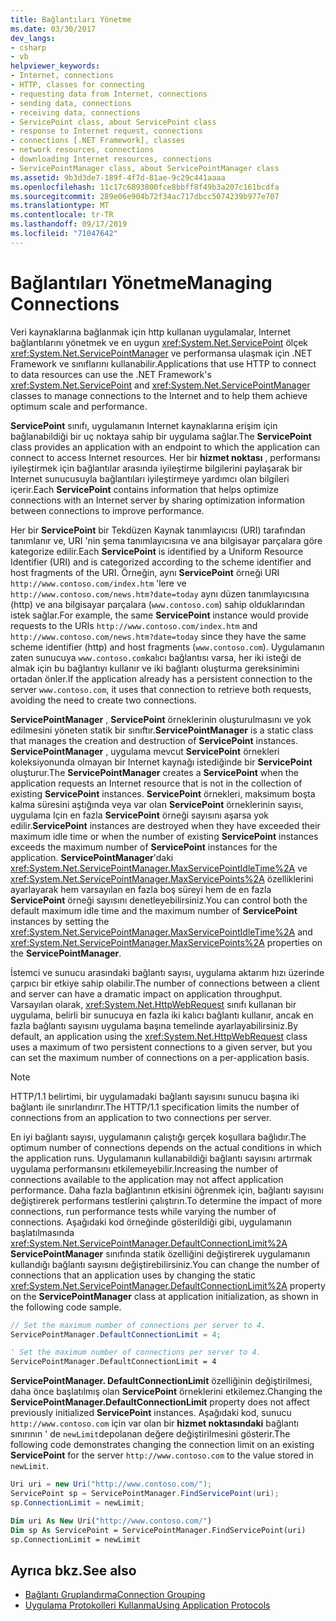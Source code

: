 ```yaml
---
title: Bağlantıları Yönetme
ms.date: 03/30/2017
dev_langs:
- csharp
- vb
helpviewer_keywords:
- Internet, connections
- HTTP, classes for connecting
- requesting data from Internet, connections
- sending data, connections
- receiving data, connections
- ServicePoint class, about ServicePoint class
- response to Internet request, connections
- connections [.NET Framework], classes
- network resources, connections
- downloading Internet resources, connections
- ServicePointManager class, about ServicePointManager class
ms.assetid: 9b3d3de7-189f-4f7d-81ae-9c29c441aaaa
ms.openlocfilehash: 11c17c6893800fce8bbff8f49b3a207c161bcdfa
ms.sourcegitcommit: 289e06e904b72f34ac717dbcc5074239b977e707
ms.translationtype: MT
ms.contentlocale: tr-TR
ms.lasthandoff: 09/17/2019
ms.locfileid: "71047642"
---
```

# <a name="managing-connections"></a><span data-ttu-id="baedb-102">Bağlantıları Yönetme</span><span class="sxs-lookup"><span data-stu-id="baedb-102">Managing Connections</span></span>
<span data-ttu-id="baedb-103">Veri kaynaklarına bağlanmak için http kullanan uygulamalar, Internet bağlantılarını yönetmek ve en uygun <xref:System.Net.ServicePoint> ölçek <xref:System.Net.ServicePointManager> ve performansa ulaşmak için .NET Framework ve sınıflarını kullanabilir.</span><span class="sxs-lookup"><span data-stu-id="baedb-103">Applications that use HTTP to connect to data resources can use the .NET Framework's <xref:System.Net.ServicePoint> and <xref:System.Net.ServicePointManager> classes to manage connections to the Internet and to help them achieve optimum scale and performance.</span></span>  
  
 <span data-ttu-id="baedb-104">**ServicePoint** sınıfı, uygulamanın Internet kaynaklarına erişim için bağlanabildiği bir uç noktaya sahip bir uygulama sağlar.</span><span class="sxs-lookup"><span data-stu-id="baedb-104">The **ServicePoint** class provides an application with an endpoint to which the application can connect to access Internet resources.</span></span> <span data-ttu-id="baedb-105">Her bir **hizmet noktası** , performansı iyileştirmek için bağlantılar arasında iyileştirme bilgilerini paylaşarak bir Internet sunucusuyla bağlantıları iyileştirmeye yardımcı olan bilgileri içerir.</span><span class="sxs-lookup"><span data-stu-id="baedb-105">Each **ServicePoint** contains information that helps optimize connections with an Internet server by sharing optimization information between connections to improve performance.</span></span>  
  
 <span data-ttu-id="baedb-106">Her bir **ServicePoint** bir Tekdüzen Kaynak tanımlayıcısı (URI) tarafından tanımlanır ve, URI 'nin şema tanımlayıcısına ve ana bilgisayar parçalara göre kategorize edilir.</span><span class="sxs-lookup"><span data-stu-id="baedb-106">Each **ServicePoint** is identified by a Uniform Resource Identifier (URI) and is categorized according to the scheme identifier and host fragments of the URI.</span></span> <span data-ttu-id="baedb-107">Örneğin, aynı **ServicePoint** örneği URI `http://www.contoso.com/index.htm` 'lere ve `http://www.contoso.com/news.htm?date=today` aynı düzen tanımlayıcısına (http) ve ana bilgisayar parçalara (`www.contoso.com`) sahip olduklarından istek sağlar.</span><span class="sxs-lookup"><span data-stu-id="baedb-107">For example, the same **ServicePoint** instance would provide requests to the URIs `http://www.contoso.com/index.htm` and `http://www.contoso.com/news.htm?date=today` since they have the same scheme identifier (http) and host fragments (`www.contoso.com`).</span></span> <span data-ttu-id="baedb-108">Uygulamanın zaten sunucuya `www.contoso.com`kalıcı bağlantısı varsa, her iki isteği de almak için bu bağlantıyı kullanır ve iki bağlantı oluşturma gereksinimini ortadan önler.</span><span class="sxs-lookup"><span data-stu-id="baedb-108">If the application already has a persistent connection to the server `www.contoso.com`, it uses that connection to retrieve both requests, avoiding the need to create two connections.</span></span>  
  
 <span data-ttu-id="baedb-109">**ServicePointManager** , **ServicePoint** örneklerinin oluşturulmasını ve yok edilmesini yöneten statik bir sınıftır.</span><span class="sxs-lookup"><span data-stu-id="baedb-109">**ServicePointManager** is a static class that manages the creation and destruction of **ServicePoint** instances.</span></span> <span data-ttu-id="baedb-110">**ServicePointManager** , uygulama mevcut **ServicePoint** örnekleri koleksiyonunda olmayan bir Internet kaynağı istediğinde bir **ServicePoint** oluşturur.</span><span class="sxs-lookup"><span data-stu-id="baedb-110">The **ServicePointManager** creates a **ServicePoint** when the application requests an Internet resource that is not in the collection of existing **ServicePoint** instances.</span></span> <span data-ttu-id="baedb-111">**ServicePoint** örnekleri, maksimum boşta kalma süresini aştığında veya var olan **ServicePoint** örneklerinin sayısı, uygulama Için en fazla **ServicePoint** örneği sayısını aşarsa yok edilir.</span><span class="sxs-lookup"><span data-stu-id="baedb-111">**ServicePoint** instances are destroyed when they have exceeded their maximum idle time or when the number of existing **ServicePoint** instances exceeds the maximum number of **ServicePoint** instances for the application.</span></span> <span data-ttu-id="baedb-112">**ServicePointManager**'daki <xref:System.Net.ServicePointManager.MaxServicePointIdleTime%2A> ve <xref:System.Net.ServicePointManager.MaxServicePoints%2A> özelliklerini ayarlayarak hem varsayılan en fazla boş süreyi hem de en fazla **ServicePoint** örneği sayısını denetleyebilirsiniz.</span><span class="sxs-lookup"><span data-stu-id="baedb-112">You can control both the default maximum idle time and the maximum number of **ServicePoint** instances by setting the <xref:System.Net.ServicePointManager.MaxServicePointIdleTime%2A> and <xref:System.Net.ServicePointManager.MaxServicePoints%2A> properties on the **ServicePointManager**.</span></span>  
  
 <span data-ttu-id="baedb-113">İstemci ve sunucu arasındaki bağlantı sayısı, uygulama aktarım hızı üzerinde çarpıcı bir etkiye sahip olabilir.</span><span class="sxs-lookup"><span data-stu-id="baedb-113">The number of connections between a client and server can have a dramatic impact on application throughput.</span></span> <span data-ttu-id="baedb-114">Varsayılan olarak, <xref:System.Net.HttpWebRequest> sınıfı kullanan bir uygulama, belirli bir sunucuya en fazla iki kalıcı bağlantı kullanır, ancak en fazla bağlantı sayısını uygulama başına temelinde ayarlayabilirsiniz.</span><span class="sxs-lookup"><span data-stu-id="baedb-114">By default, an application using the <xref:System.Net.HttpWebRequest> class uses a maximum of two persistent connections to a given server, but you can set the maximum number of connections on a per-application basis.</span></span>  
  
> [!NOTE]
> <span data-ttu-id="baedb-115">HTTP/1.1 belirtimi, bir uygulamadaki bağlantı sayısını sunucu başına iki bağlantı ile sınırlandırır.</span><span class="sxs-lookup"><span data-stu-id="baedb-115">The HTTP/1.1 specification limits the number of connections from an application to two connections per server.</span></span>  
  
 <span data-ttu-id="baedb-116">En iyi bağlantı sayısı, uygulamanın çalıştığı gerçek koşullara bağlıdır.</span><span class="sxs-lookup"><span data-stu-id="baedb-116">The optimum number of connections depends on the actual conditions in which the application runs.</span></span> <span data-ttu-id="baedb-117">Uygulamanın kullanabildiği bağlantı sayısını artırmak uygulama performansını etkilemeyebilir.</span><span class="sxs-lookup"><span data-stu-id="baedb-117">Increasing the number of connections available to the application may not affect application performance.</span></span> <span data-ttu-id="baedb-118">Daha fazla bağlantının etkisini öğrenmek için, bağlantı sayısını değiştirerek performans testlerini çalıştırın.</span><span class="sxs-lookup"><span data-stu-id="baedb-118">To determine the impact of more connections, run performance tests while varying the number of connections.</span></span> <span data-ttu-id="baedb-119">Aşağıdaki kod örneğinde gösterildiği gibi, uygulamanın başlatılmasında <xref:System.Net.ServicePointManager.DefaultConnectionLimit%2A> **ServicePointManager** sınıfında statik özelliğini değiştirerek uygulamanın kullandığı bağlantı sayısını değiştirebilirsiniz.</span><span class="sxs-lookup"><span data-stu-id="baedb-119">You can change the number of connections that an application uses by changing the static <xref:System.Net.ServicePointManager.DefaultConnectionLimit%2A> property on the **ServicePointManager** class at application initialization, as shown in the following code sample.</span></span>  
  
```csharp  
// Set the maximum number of connections per server to 4.  
ServicePointManager.DefaultConnectionLimit = 4;  
```  
  
```vb  
' Set the maximum number of connections per server to 4.  
ServicePointManager.DefaultConnectionLimit = 4  
```  
  
 <span data-ttu-id="baedb-120">**ServicePointManager. DefaultConnectionLimit** özelliğinin değiştirilmesi, daha önce başlatılmış olan **ServicePoint** örneklerini etkilemez.</span><span class="sxs-lookup"><span data-stu-id="baedb-120">Changing the **ServicePointManager.DefaultConnectionLimit** property does not affect previously initialized **ServicePoint** instances.</span></span> <span data-ttu-id="baedb-121">Aşağıdaki kod, sunucu `http://www.contoso.com` için var olan bir **hizmet noktasındaki** bağlantı sınırının ' de `newLimit`depolanan değere değiştirilmesini gösterir.</span><span class="sxs-lookup"><span data-stu-id="baedb-121">The following code demonstrates changing the connection limit on an existing **ServicePoint** for the server `http://www.contoso.com` to the value stored in `newLimit`.</span></span>  
  
```csharp  
Uri uri = new Uri("http://www.contoso.com/");  
ServicePoint sp = ServicePointManager.FindServicePoint(uri);  
sp.ConnectionLimit = newLimit;  
```  
  
```vb  
Dim uri As New Uri("http://www.contoso.com/")  
Dim sp As ServicePoint = ServicePointManager.FindServicePoint(uri)  
sp.ConnectionLimit = newLimit  
```  
  
## <a name="see-also"></a><span data-ttu-id="baedb-122">Ayrıca bkz.</span><span class="sxs-lookup"><span data-stu-id="baedb-122">See also</span></span>

- [<span data-ttu-id="baedb-123">Bağlantı Gruplandırma</span><span class="sxs-lookup"><span data-stu-id="baedb-123">Connection Grouping</span></span>](connection-grouping.md)
- [<span data-ttu-id="baedb-124">Uygulama Protokolleri Kullanma</span><span class="sxs-lookup"><span data-stu-id="baedb-124">Using Application Protocols</span></span>](using-application-protocols.md)
